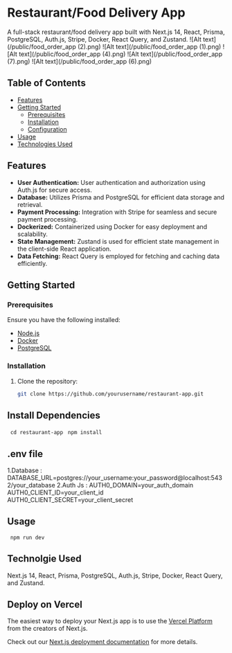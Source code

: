 # Restaurant/Food Delivery App

A full-stack restaurant/food delivery app built with Next.js 14, React, Prisma, PostgreSQL, Auth.js, Stripe, Docker, React Query, and Zustand.
![Alt text](/public/food_order_app (2).png)
![Alt text](/public/food_order_app (1).png)
![Alt text](/public/food_order_app (4).png)
![Alt text](/public/food_order_app (7).png)
![Alt text](/public/food_order_app (6).png)





## Table of Contents

- [Features](#features)
- [Getting Started](#getting-started)
  - [Prerequisites](#prerequisites)
  - [Installation](#installation)
  - [Configuration](#configuration)
- [Usage](#usage)
- [Technologies Used](#technologies-used)

## Features

- **User Authentication:** User authentication and authorization using Auth.js for secure access.
- **Database:** Utilizes Prisma and PostgreSQL for efficient data storage and retrieval.
- **Payment Processing:** Integration with Stripe for seamless and secure payment processing.
- **Dockerized:** Containerized using Docker for easy deployment and scalability.
- **State Management:** Zustand is used for efficient state management in the client-side React application.
- **Data Fetching:** React Query is employed for fetching and caching data efficiently.

## Getting Started

### Prerequisites

Ensure you have the following installed:

- [Node.js](https://nodejs.org/)
- [Docker](https://www.docker.com/)
- [PostgreSQL](https://www.postgresql.org/)

### Installation

1. Clone the repository:

   ```bash
   git clone https://github.com/yourusername/restaurant-app.git

## Install Dependencies
  ` cd restaurant-app`
  ` npm install`


## .env file
 1.Database : DATABASE_URL=postgres://your_username:your_password@localhost:5432/your_database
 2.Auth Js :  AUTH0_DOMAIN=your_auth_domain
              AUTH0_CLIENT_ID=your_client_id
              AUTH0_CLIENT_SECRET=your_client_secret

## Usage
 
` npm run dev`

## Technolgie Used
  Next.js 14, React, Prisma, PostgreSQL, Auth.js, Stripe, Docker, React Query, and Zustand.

## Deploy on Vercel

The easiest way to deploy your Next.js app is to use the [Vercel Platform](https://vercel.com/new?utm_medium=default-template&filter=next.js&utm_source=create-next-app&utm_campaign=create-next-app-readme) from the creators of Next.js.

Check out our [Next.js deployment documentation](https://nextjs.org/docs/deployment) for more details.
